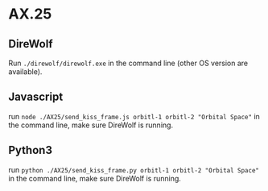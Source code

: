 
# AX.25
## DireWolf
Run `./direwolf/direwolf.exe` in the command line (other OS version are available).
## Javascript
run `node ./AX25/send_kiss_frame.js orbitl-1 orbitl-2 "Orbital Space"` in the command line, make sure DireWolf is running.
## Python3
run `python ./AX25/send_kiss_frame.py orbitl-1 orbitl-2 "Orbital Space"` in the command line, make sure DireWolf is running.